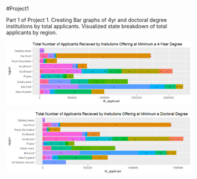 #Project1

Part 1 of Project 1. Creating Bar graphs of 4yr and doctoral degree institutions by total applicants. 
Visualized state breakdown of total applicants by region. 

![](1Bargraph_ttl_apps_4yr_degree.png)

![](1Bargraph_ttl_apps_doctoral_degree.png)

